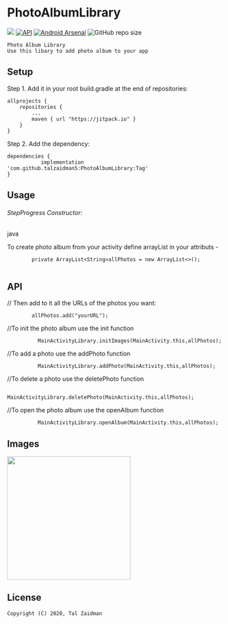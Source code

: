 # PhotoAlbumLibrary
[![](https://jitpack.io/v/talzaidman5/PhotoAlbumLibrary.svg)](https://jitpack.io/#talzaidman5/PhotoAlbumLibrary)
[![API](https://img.shields.io/badge/API-18%2B-green.svg?style=flat)]()
[![Android Arsenal](https://img.shields.io/badge/Android%20Arsenal-Photo%20Album%20Library%20-brightgreen.svg?style=flat)](https://android-arsenal.com/details/1/7577)
![GitHub repo size](https://img.shields.io/github/repo-size/talzaidman5/PhotoAlbumLibrary)
```
Photo Album Library
Use this libary to add photo album to your app
```
## Setup

Step 1. Add it in your root build.gradle at the end of repositories:
```
allprojects {
	repositories {
		...
		maven { url "https://jitpack.io" }
	}
}
```

Step 2. Add the dependency:
```
dependencies {
	       implementation 'com.github.talzaidman5:PhotoAlbumLibrary:Tag'
}
```

## Usage
###### StepProgress Constructor:
java

To create photo album from your activity define arrayList in your attributs -
```
        private ArrayList<String>allPhotos = new ArrayList<>();
	
```
   
## API
// Then add to it all the URLs of the photos you want:
```
        allPhotos.add("yourURL");
```

//To init the photo album use the init function
```
          MainActivityLibrary.initImages(MainActivity.this,allPhotos);
```
//To add a photo use the addPhoto function
```
          MainActivityLibrary.addPhoto(MainActivity.this,allPhotos);
```
//To delete a photo use the deletePhoto function
```
          MainActivityLibrary.deletePhoto(MainActivity.this,allPhotos);
```
//To open the photo album use the openAlbum function
```
          MainActivityLibrary.openAlbum(MainActivity.this,allPhotos);
 ```
## Images
<img src="https://raw.githubusercontent.com/talzaidman5/PhotoAlbumLibrary-Android/master/sc_1.png" width="288">

## License
```
Copyright (C) 2020, Tal Zaidman
```

